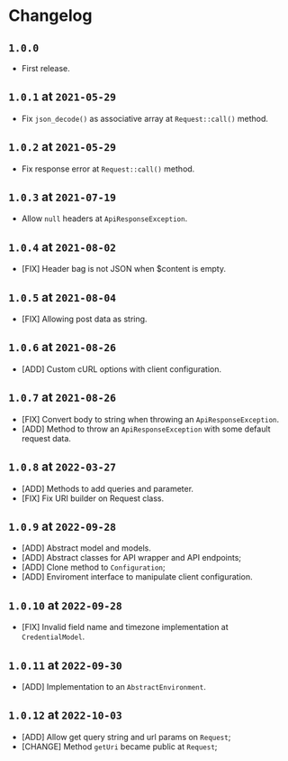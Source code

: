 # Changelog

## `1.0.0`

* First release.

## `1.0.1` at `2021-05-29`

* Fix `json_decode()` as associative array at `Request::call()` method.

## `1.0.2` at `2021-05-29`

* Fix response error at `Request::call()` method.

## `1.0.3` at `2021-07-19`

* Allow `null` headers at `ApiResponseException`.

## `1.0.4` at `2021-08-02`

* [FIX] Header bag is not JSON when $content is empty.

## `1.0.5` at `2021-08-04`

* [FIX] Allowing post data as string.

## `1.0.6` at `2021-08-26`

* [ADD] Custom cURL options with client configuration.

## `1.0.7` at `2021-08-26`

* [FIX] Convert body to string when throwing an `ApiResponseException`.
* [ADD] Method to throw an `ApiResponseException` with some default request data.

## `1.0.8` at `2022-03-27`

* [ADD] Methods to add queries and parameter.
* [FIX] Fix URI builder on Request class.

## `1.0.9` at `2022-09-28`

* [ADD] Abstract model and models.
* [ADD] Abstract classes for API wrapper and API endpoints;
* [ADD] Clone method to `Configuration`;
* [ADD] Enviroment interface to manipulate client configuration.

## `1.0.10` at `2022-09-28`

* [FIX] Invalid field name and timezone implementation at `CredentialModel`.

## `1.0.11` at `2022-09-30`

* [ADD] Implementation to an `AbstractEnvironment`.

## `1.0.12` at `2022-10-03`

* [ADD] Allow get query string and url params on `Request`;
* [CHANGE] Method `getUri` became public at `Request`;
